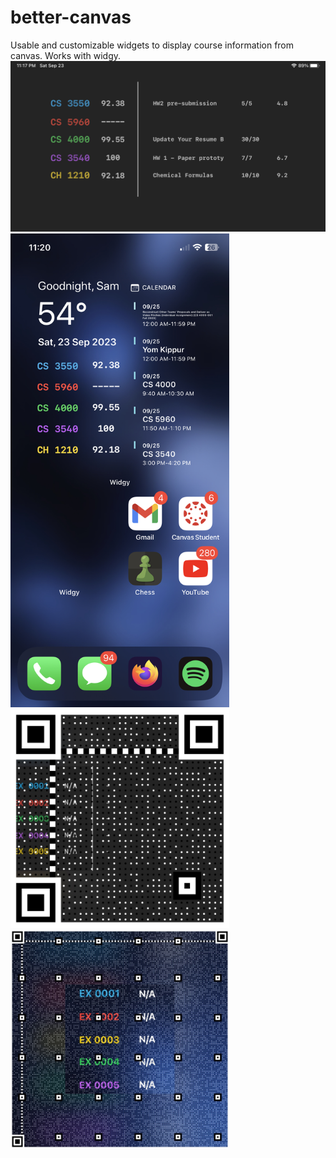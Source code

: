 # better-canvas
Usable and customizable widgets to display course information from canvas.  Works with widgy.
<img src="/images/betterCanvasIpadExample.jpg" width=700px>
<img src="/images/betterCanvasExample.jpg" width=350px>
<img src="/images/assignmentsQR.JPG" width=350px>
<img src="/images/allGradesQR.JPG" width=350px>

